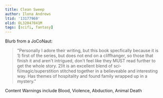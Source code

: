 ```yaml
---
title: Clean Sweep
author: Ilona Andrews
ltid: '13177969'
olid: OL32047841M
tags: [scifi, fantasy]
---
```


Blurb from a JoCoNaut:

> "Personally I adore their writing, but this book specfically because it is 1)
> first of the series, but does not end on a cliffhanger, so those that finish
> it and aren't intrigued, don't feel like they MUST read further to get the
> whole story. 2)It is an excellent blend of sci-fi/magic/superstition stitched
> together in a believeable and interesting way. Has themes of hospitality and
> found family wrapped up in a mystery."

Content Warnings include Blood, Violence, Abduction, Animal Death
